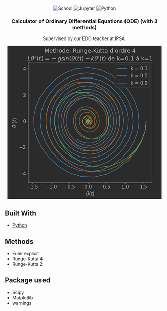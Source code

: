 <div id="top"></div>
<!--
*** Thanks for checking out the Best-README-Template. If you have a suggestion
*** that would make this better, please fork the repo and create a pull request
*** or simply open an issue with the tag "enhancement".
*** Don't forget to give the project a star!
*** Thanks again! Now go create something AMAZING! :D
-->




<!-- PROJECT LOGO -->
<br />
<div align="center">

![School](https://img.shields.io/badge/School-IPSA-cyan?&style=for-the-badge)
![Jupyter](https://img.shields.io/badge/Notebook-Jupyter-orange?&style=for-the-badge)
![Python](https://img.shields.io/badge/Python-3.10-brightgreen?&style=for-the-badge)

<h3 align="center"> Calculator of Ordinary Differential Equations (ODE) (with 3 methods)</h3>

Supervised by our EDO teacher at IPSA.
  
<img src="edo.png">


</div>


## Built With

* [Python](https://www.python.org)




<!-- Methods -->
## Methods

* Euler explicit
* Runge-Kutta 4
* Runge-Kutta 2

## Package used

* Scipy
* Matplotlib
* warnings


